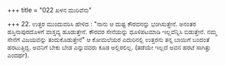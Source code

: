 +++
title = "022 ಖಳನ ಮುರಿವೆನು"

+++
22. ಉತ್ತರ ಮುಂದುವರಿಸಿ ಹೇಳಿದ : "ನಾನು ಆ ದುಷ್ಟ ಕೌರವನನ್ನು ಭಂಗಿಸುತ್ತೇನೆ. ಅನಂತರ ಹಸ್ತಿನಾಪುರದೊಳಗೆ ವಾಸ್ತವ್ಯ ಹೂಡುತ್ತೇನೆ. ಕೌರವರ ಸೇನೆಯನ್ನು ಧೂಳಿಪಟಮಾಡಿ ಇಲ್ಲವೆನ್ನಿಸಿ ಬಿಡುತ್ತೇನೆ. ನಮ್ಮ ಸೇನೆಗೆ ವಿಜಯವನ್ನು ತಂದುಕೊಡುತ್ತೇನೆ" ಆ ಕೋಮಲೆಯರ ಎದುರಿನಲ್ಲಿ ಉತ್ತರನು ತನ್ನ ಬಾಯಿಗೆ ಬಂದಂತೆ ಹರಟುತ್ತಿದ್ದ. ಅವನಿಗೆ ಬೇಕು ಬೇಡ ಎನ್ನುವವರು ಕೂಡ ಅಲ್ಲಿರಲಿಲ್ಲ. (ತಡೆಯೇ ಇಲ್ಲದೆ ಅವನ ಹರಟೆ ಸಾಗಿತ್ತು ಎಂದರ್ಥ).